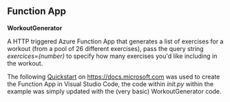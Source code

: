 ## Function App ##

**WorkoutGenerator**

A HTTP triggered Azure Function App that generates a list of exercises for a workout (from a pool of 26 different exercises), pass the query string *exercices=(number)* to specify how many exercises you'd like including in the workout.

The following [Quickstart](https://docs.microsoft.com/en-us/azure/azure-functions/functions-create-first-function-vs-code?pivots=programming-language-python) on https://docs.microsoft.com was used to create the Function App in Visual Studio Code, the code within *_init_.py* within the example was simply updated with the (very basic) WorkoutGenerator code.